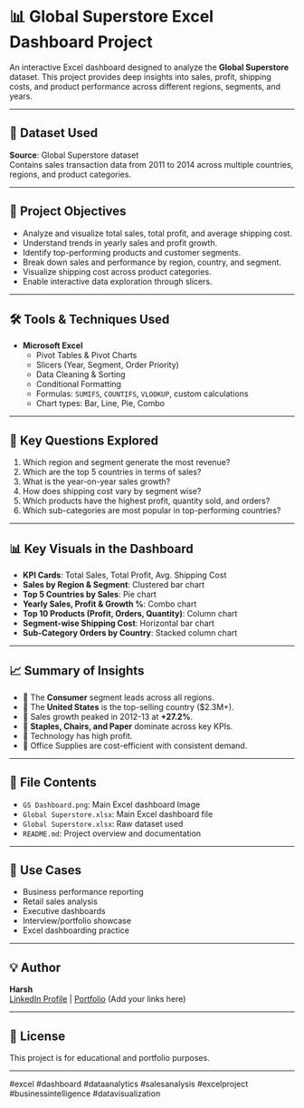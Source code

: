 # 📊 Global Superstore Excel Dashboard Project

An interactive Excel dashboard designed to analyze the **Global Superstore** dataset. This project provides deep insights into sales, profit, shipping costs, and product performance across different regions, segments, and years.

---

## 📁 Dataset Used
**Source**: Global Superstore dataset  
Contains sales transaction data from 2011 to 2014 across multiple countries, regions, and product categories.

---

## 🎯 Project Objectives
- Analyze and visualize total sales, total profit, and average shipping cost.
- Understand trends in yearly sales and profit growth.
- Identify top-performing products and customer segments.
- Break down sales and performance by region, country, and segment.
- Visualize shipping cost across product categories.
- Enable interactive data exploration through slicers.

---

## 🛠️ Tools & Techniques Used
- **Microsoft Excel**
  - Pivot Tables & Pivot Charts
  - Slicers (Year, Segment, Order Priority)
  - Data Cleaning & Sorting
  - Conditional Formatting
  - Formulas: `SUMIFS`, `COUNTIFS`, `VLOOKUP`, custom calculations
  - Chart types: Bar, Line, Pie, Combo

---

## 🧠 Key Questions Explored
1. Which region and segment generate the most revenue?
2. Which are the top 5 countries in terms of sales?
3. What is the year-on-year sales growth?
4. How does shipping cost vary by segment wise?
5. Which products have the highest profit, quantity sold, and orders?
6. Which sub-categories are most popular in top-performing countries?

---

## 📊 Key Visuals in the Dashboard
- **KPI Cards**: Total Sales, Total Profit, Avg. Shipping Cost
- **Sales by Region & Segment**: Clustered bar chart
- **Top 5 Countries by Sales**: Pie chart
- **Yearly Sales, Profit & Growth %**: Combo chart
- **Top 10 Products (Profit, Orders, Quantity)**: Column chart
- **Segment-wise Shipping Cost**: Horizontal bar chart
- **Sub-Category Orders by Country**: Stacked column chart

---

## 📈 Summary of Insights
- 📌 The **Consumer** segment leads across all regions.
- 📌 The **United States** is the top-selling country ($2.3M+).
- 📌 Sales growth peaked in 2012-13 at **+27.2%**.
- 📌 **Staples, Chairs, and Paper** dominate across key KPIs.
- 📌 Technology has high profit.
- 📌 Office Supplies are cost-efficient with consistent demand.

---

## 📂 File Contents
- `GS Dashboard.png`: Main Excel dashboard Image
- `Global Superstore.xlsx`: Main Excel dashboard file
- `Global Superstore.xlsx`: Raw dataset used
- `README.md`: Project overview and documentation

---

## 📌 Use Cases
- Business performance reporting
- Retail sales analysis
- Executive dashboards
- Interview/portfolio showcase
- Excel dashboarding practice

---

## 💡 Author
**Harsh**  
[LinkedIn Profile](#) | [Portfolio](#) (Add your links here)

---

## 📄 License
This project is for educational and portfolio purposes.

---

#excel #dashboard #dataanalytics #salesanalysis #excelproject #businessintelligence #datavisualization
